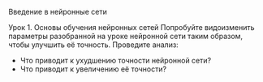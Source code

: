 Введение в нейронные сети

Урок 1. Основы обучения нейронных сетей
Попробуйте видоизменить параметры разобранной на уроке нейронной сети таким образом, чтобы улучшить её точность. Проведите анализ:
- Что приводит к ухудшению точности нейронной сети?
- Что приводит к увеличению её точности?